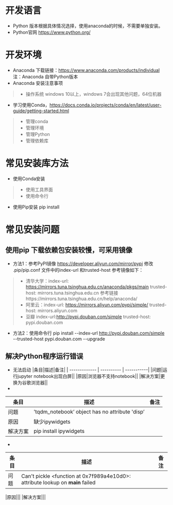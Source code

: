 # 开发语言
* Python 版本根据具体情况选择，使用anaconda的时候，不需要单独安装。
* Python官网  https://www.python.org/
# 开发环境
* Anaconda 下载链接：https://www.anaconda.com/products/individual  注：Anaconda 自带Python版本
* Anaconda 安装注意事项
> * 操作系统 windows 10以上，windows 7会出现其他问题，64位机器

* 学习使用Conda，https://docs.conda.io/projects/conda/en/latest/user-guide/getting-started.html
> * 管理conda
> * 管理环境
> * 管理Python
> * 管理依赖库

# 常见安装库方法
* 使用Conda安装 
> * 使用工具界面
> * 使用命令行
* 使用Pip安装 pip install
# 常见安装问题
## 使用pip 下载依赖包安装较慢，可采用镜像
* 方法1：参考PyPI镜像 https://developer.aliyun.com/mirror/pypi 修改 .pip/pip.conf 文件中的index-url 和trusted-host
参考镜像如下：
> * 清华大学：index-url: https://mirrors.tuna.tsinghua.edu.cn/anaconda/pkgs/main   trusted-host: mirrors.tuna.tsinghua.edu.cn 参考链接https://mirrors.tuna.tsinghua.edu.cn/help/anaconda/
> * 阿里云：index-url: https://mirrors.aliyun.com/pypi/simple/   trusted-host: mirrors.aliyun.com
> * 豆瓣  index-url:http://pypi.douban.com/simple trusted-host: pypi.douban.com
* 方法2：使用命令行  pip install --index-url http://pypi.douban.com/simple --trusted-host pypi.douban.com --upgrade 
 
## 解决Python程序运行错误
* 无法启动 
|条目|描述|备注|
| ------------- | ---------- | -----------|
|问题|运行jupyter notebook出现白屏||
|原因|浏览器不支持notebook||
|解决方案|更换为谷歌浏览器||
* 
|条目|描述|备注|
| ------------- | ---------- | -----------|
|问题|’tqdm_notebook’ object has no attribute 'disp’||
|原因|缺少ipywidgets||
|解决方案|pip install ipywidgets||

*
|条目|描述|备注|
| ------------- | ---------- | -----------|
|问题|Can't pickle <function <lambda> at 0x7f989a4e10d0>: attribute lookup <lambda> on __main__ failed||

|原因|||
|解决方案|||